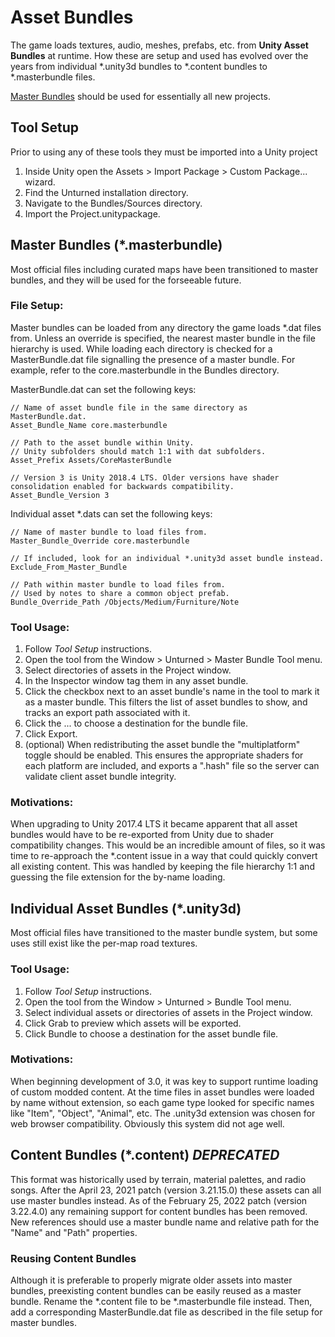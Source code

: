 # Asset Bundles

The game loads textures, audio, meshes, prefabs, etc. from **Unity Asset Bundles** at runtime. How these are setup and used has evolved over the years from individual *.unity3d bundles to *.content bundles to *.masterbundle files.

[Master Bundles](#master-bundles) should be used for essentially all new projects.

## Tool Setup

Prior to using any of these tools they must be imported into a Unity project

1. Inside Unity open the Assets > Import Package > Custom Package... wizard.
1. Find the Unturned installation directory.
3. Navigate to the Bundles/Sources directory.
4. Import the Project.unitypackage.

## Master Bundles (*.masterbundle)

Most official files including curated maps have been transitioned to master bundles, and they will be used for the forseeable future.

### File Setup:

Master bundles can be loaded from any directory the game loads *.dat files from. Unless an override is specified, the nearest master bundle in the file hierarchy is used. While loading each directory is checked for a MasterBundle.dat file signalling the presence of a master bundle. For example, refer to the core.masterbundle in the Bundles directory.

MasterBundle.dat can set the following keys:

	// Name of asset bundle file in the same directory as MasterBundle.dat.
	Asset_Bundle_Name core.masterbundle

	// Path to the asset bundle within Unity.
	// Unity subfolders should match 1:1 with dat subfolders.
	Asset_Prefix Assets/CoreMasterBundle

	// Version 3 is Unity 2018.4 LTS. Older versions have shader consolidation enabled for backwards compatibility.
	Asset_Bundle_Version 3

Individual asset *.dats can set the following keys:

	// Name of master bundle to load files from.
	Master_Bundle_Override core.masterbundle

	// If included, look for an individual *.unity3d asset bundle instead.
	Exclude_From_Master_Bundle

	// Path within master bundle to load files from.
	// Used by notes to share a common object prefab.
	Bundle_Override_Path /Objects/Medium/Furniture/Note

### Tool Usage:

1. Follow _Tool Setup_ instructions.
2. Open the tool from the Window > Unturned > Master Bundle Tool menu.
3. Select directories of assets in the Project window.
4. In the Inspector window tag them in any asset bundle.
5. Click the checkbox next to an asset bundle's name in the tool to mark it as a master bundle. This filters the list of asset bundles to show, and tracks an export path associated with it.
6. Click the ... to choose a destination for the bundle file.
7. Click Export.
8. (optional) When redistributing the asset bundle the "multiplatform" toggle should be enabled. This ensures the appropriate shaders for each platform are included, and exports a ".hash" file so the server can validate client asset bundle integrity.

### Motivations:

When upgrading to Unity 2017.4 LTS it became apparent that all asset bundles would have to be re-exported from Unity due to shader compatibility changes. This would be an incredible amount of files, so it was time to re-approach the *.content issue in a way that could quickly convert all existing content. This was handled by keeping the file hierarchy 1:1 and guessing the file extension for the by-name loading.

## Individual Asset Bundles (*.unity3d)

Most official files have transitioned to the master bundle system, but some uses still exist like the per-map road textures.

### Tool Usage:

1. Follow _Tool Setup_ instructions.
2. Open the tool from the Window > Unturned > Bundle Tool menu.
3. Select individual assets or directories of assets in the Project window.
4. Click Grab to preview which assets will be exported.
5. Click Bundle to choose a destination for the asset bundle file.

### Motivations:

When beginning development of 3.0, it was key to support runtime loading of custom modded content. At the time files in asset bundles were loaded by name without extension, so each game type looked for specific names like "Item", "Object", "Animal", etc. The .unity3d extension was chosen for web browser compatibility. Obviously this system did not age well.

## Content Bundles (*.content) *DEPRECATED*

This format was historically used by terrain, material palettes, and radio songs. After the April 23, 2021 patch (version 3.21.15.0) these assets can all use master bundles instead. As of the February 25, 2022 patch (version 3.22.4.0) any remaining support for content bundles has been removed. New references should use a master bundle name and relative path for the "Name" and "Path" properties.

### Reusing Content Bundles

Although it is preferable to properly migrate older assets into master bundles, preexisting content bundles can be easily reused as a master bundle. Rename the *.content file to be *.masterbundle file instead. Then, add a corresponding MasterBundle.dat file as described in the file setup for master bundles.
